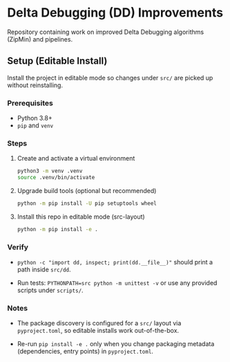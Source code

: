 # Delta Debugging (DD) Improvements

Repository containing work on improved Delta Debugging algorithms (ZipMin) and pipelines.

## Setup (Editable Install)

Install the project in editable mode so changes under `src/` are picked up without reinstalling.

### Prerequisites

- Python 3.8+
- `pip` and `venv`

### Steps

1. Create and activate a virtual environment

   ```Bash
   python3 -m venv .venv
   source .venv/bin/activate
   ```

2. Upgrade build tools (optional but recommended)

   ```Bash
   python -m pip install -U pip setuptools wheel
   ```

3. Install this repo in editable mode (src-layout)

   ```Bash
   python -m pip install -e .
   ```

### Verify

- `python -c "import dd, inspect; print(dd.__file__)"` should print a path inside `src/dd`.

- Run tests: `PYTHONPATH=src python -m unittest -v` or use any provided scripts under `scripts/`.

### Notes

- The package discovery is configured for a `src/` layout via `pyproject.toml`, so editable installs work out-of-the-box.

- Re-run `pip install -e .` only when you change packaging metadata (dependencies, entry points) in `pyproject.toml`.
